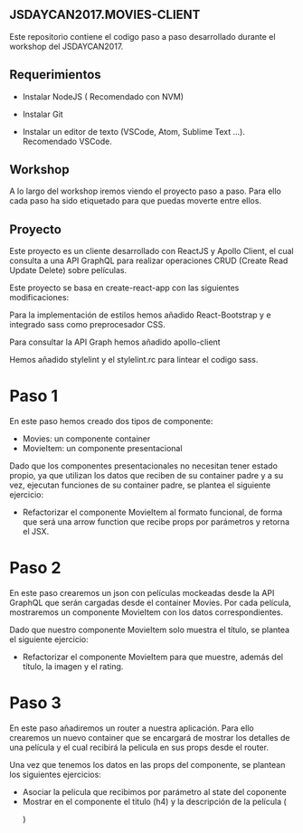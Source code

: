 ## JSDAYCAN2017.MOVIES-CLIENT

Este repositorio contiene el codigo paso a paso desarrollado durante el workshop del JSDAYCAN2017.

## Requerimientos

* Instalar NodeJS ( Recomendado con NVM)

* Instalar Git

* Instalar un editor de texto (VSCode, Atom, Sublime Text ...). Recomendado VSCode.

## Workshop

A lo largo del workshop iremos viendo el proyecto paso a paso. Para ello cada paso ha sido etiquetado para que puedas moverte entre ellos.

## Proyecto

Este proyecto es un cliente desarrollado con ReactJS y Apollo Client, el cual consulta a una API GraphQL para realizar
operaciones CRUD (Create Read Update Delete) sobre películas.

Este proyecto se basa en create-react-app con las siguientes modificaciones:

Para la implementación de estilos hemos añadido React-Bootstrap y e integrado sass como preprocesador CSS.

Para consultar la API Graph hemos añadido apollo-client

Hemos añadido stylelint y el stylelint.rc para lintear el codigo sass.

# Paso 1

En este paso hemos creado dos tipos de componente:
- Movies: un componente container
- MovieItem: un componente presentacional

Dado que los componentes presentacionales no necesitan tener estado propio,
ya que utilizan los datos que reciben de su container padre y a su vez, ejecutan
funciones de su container padre, se plantea el siguiente ejercicio:

- Refactorizar el componente MovieItem al formato funcional, de forma que será una
  arrow function que recibe props por parámetros y retorna el JSX.

# Paso 2

En este paso crearemos un json con películas mockeadas desde la API GraphQL que serán cargadas desde el container Movies.
Por cada película, mostraremos un componente MovieItem con los datos correspondientes.

Dado que nuestro componente MovieItem solo muestra el título, se plantea el siguiente ejercicio:

- Refactorizar el componente MovieItem para que muestre, además del título, la imagen y el rating.

# Paso 3

En este paso añadiremos un router a nuestra aplicación. Para ello crearemos un nuevo container que se encargará 
de mostrar los detalles de una película y el cual recibirá la pelicula en sus props desde el router.

Una vez que tenemos los datos en las props del componente, se plantean los siguientes ejercicios:

- Asociar la pelicula que recibimos por parámetro al state del coponente
- Mostrar en el componente el titulo (h4) y la descripción de la película (<p>)

